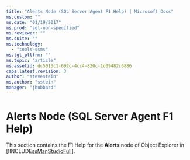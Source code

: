 ```yaml
---
title: "Alerts Node (SQL Server Agent F1 Help) | Microsoft Docs"
ms.custom: ""
ms.date: "01/19/2017"
ms.prod: "sql-non-specified"
ms.reviewer: ""
ms.suite: ""
ms.technology: 
  - "tools-ssms"
ms.tgt_pltfrm: ""
ms.topic: "article"
ms.assetid: dc5013c1-692c-4cc4-820c-1c09482c6886
caps.latest.revision: 3
author: "stevestein"
ms.author: "sstein"
manager: "jhubbard"
---
```

# Alerts Node (SQL Server Agent F1 Help)
This section contains the F1 Help for the **Alerts** node of Object Explorer in [!INCLUDE[ssManStudioFull](../../includes/ssmanstudiofull_md.md)].  
  
